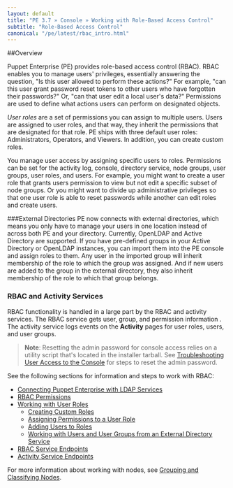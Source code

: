 ```yaml
---
layout: default
title: "PE 3.7 » Console » Working with Role-Based Access Control"
subtitle: "Role-Based Access Control"
canonical: "/pe/latest/rbac_intro.html"
---
```


##Overview

Puppet Enterprise (PE) provides role-based access control (RBAC). RBAC enables you to manage users' privileges, essentially answering the question, "Is this user allowed to perform these actions?" For example, "can this user grant password reset tokens to other users who have forgotten their passwords?" Or, "can that user edit a local user's data?" Permissions are used to define what actions users can perform on designated objects.

*User roles* are a set of permissions you can assign to multiple users. Users are assigned to user roles, and that way, they inherit the permissions that are designated for that role. PE ships with three default user roles: Administrators, Operators, and Viewers. In addition, you can create custom roles.

You manage user access by assigning specific users to roles. Permissions can be set for the activity log, console, directory service, node groups, user groups, user roles, and users. For example, you might want to create a user role that grants users permission to view but not edit a specific subset of node groups. Or you might want to divide up administrative privileges so that one user role is able to reset passwords while another can edit roles and create users.

###External Directories
PE now connects with external directories, which means you only have to manage your users in one location instead of across both PE and your directory. Currently, OpenLDAP and Active Directory are supported. If you have pre-defined groups in your Active Directory or OpenLDAP instances, you can import them into the PE console and assign roles to them. Any user in the imported group will inherit membership of the role to which the group was assigned. And if new users are added to the group in the external directory, they also inherit membership of the role to which that group belongs.

### RBAC and Activity Services
RBAC functionality is handled in a large part by the RBAC and activity services. The RBAC service gets user, group, and permission information . The activity service logs events on the **Activity** pages for user roles, users, and user groups.

>**Note**: Resetting the admin password for console access relies on a utility script that's located in the installer tarball. See [Troubleshooting User Access to the Console](./rbac_uer_roles.html) for steps to reset the admin password.

See the following sections for information and steps to work with RBAC:

* [Connecting Puppet Enterprise with LDAP Services](./rbac_ldap.html)
* [RBAC Permissions](./rbac_permissions.html)
* [Working with User Roles](./rbac_user_roles.html)
	* [Creating Custom Roles](./rbac_user_roles.html#create-a-new-user-role)
	* [Assigning Permissions to a User Role](./rbac_user_roles.html#assign-permissions-to-a-user-role)
	* [Adding Users to Roles](./rbac_user_roles.html#add-a-user-to-a-user-role)
	* [Working with Users and User Groups from an External Directory Service](./rbac_user_roles.html#working-with-users-and-user-groups-from-an-external-directory-service)
* [RBAC Service Endpoints](./rbac_serviceindex.html)
* [Activity Service Endpoints](./rbac_activityapis.html)

For more information about working with nodes, see [Grouping and Classifying Nodes](./console_classes_groups_getting_started.html).




